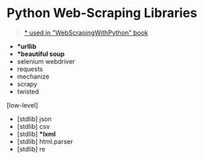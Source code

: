 # Python Web-Scraping Libraries

> [\* used in "WebScrapingWithPython" book](/home/azhee/local/books/django/WebScrapingWithPython.pdf)

- **\*urllib**
- **\*beautiful soup**
- selenium webdriver
- requests
- mechanize
- scrapy
- twisted


[low-level]
- [stdlib] json
- [stdlib] csv
- [stdlib] **\*lxml**
- [stdlib] html.parser 
- [stdlib] re 











